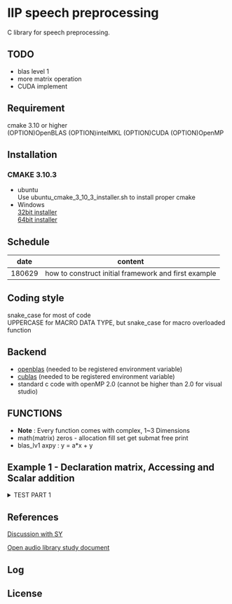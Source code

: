 # IIP speech preprocessing

C library for speech preprocessing.

## TODO
+ blas level 1
+ more matrix operation
+ CUDA implement

## Requirement
cmake 3.10 or higher  
(OPTION)OpenBLAS
(OPTION)intelMKL
(OPTION)CUDA
(OPTION)OpenMP

## Installation

### CMAKE 3.10.3
+ ubuntu    
Use ubuntu\_cmake\_3\_10\_3\_installer.sh to install proper cmake  
+ Windows  
[32bit installer](https://cmake.org/files/v3.10/cmake-3.10.3-win64-x64.msi)   
[64bit installer](https://cmake.org/files/v3.10/cmake-3.10.3-win32-x86.msi)      

## Schedule

|date|content|
|---|---|
| 180629 | how to construct initial framework and first example |

## Coding style
snake\_case for most of code  
UPPERCASE for MACRO DATA TYPE, but snake\_case for macro overloaded function 

## Backend

- [openblas]() (needed to be registered environment variable)
- [cublas]() (needed to be registered environment variable)
- standard c code with openMP 2.0 (cannot be higher than 2.0 for visual studio)

## FUNCTIONS
+ **Note** : Every function comes with complex, 1~3 Dimensions
+ math(matrix)
zeros - allocation
fill
set
get
submat
free
print
+ blas\_lv1
axpy : y = a\*x + y

## Example 1 - Declaration matrix, Accessing and Scalar addition

<details><summary>TEST PART 1</summary>
```c
//foo();
```

</details>

## References

[Discussion with SY](https://docs.google.com/document/d/1rCuWjxcCX7lz-VraY0BthAHz8QdSYxDVFVWy7HIMcDo/edit)

[Open audio library study document](https://github.com/kooBH/OpenAudioLibraryStudy)

## Log

## License
